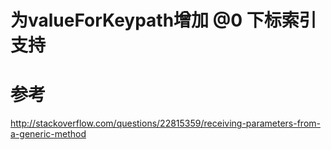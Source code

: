 # 为valueForKeypath增加 @0 下标索引支持

# 参考

http://stackoverflow.com/questions/22815359/receiving-parameters-from-a-generic-method
